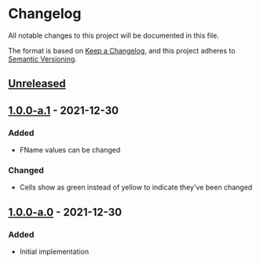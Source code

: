 # Changelog

All notable changes to this project will be documented in this file.

The format is based on [Keep a Changelog](https://keepachangelog.com/en/1.0.0/),
and this project adheres to
[Semantic Versioning](https://semver.org/spec/v2.0.0.html).

## [Unreleased]

## [1.0.0-a.1] - 2021-12-30

### Added

- FName values can be changed

### Changed

- Cells show as green instead of yellow to indicate they've been changed

## [1.0.0-a.0] - 2021-12-30

### Added

- Initial implementation

[unreleased]:
  https://github.com/jordanbtucker/ff7r-data-editor/compare/v1.0.0-a.1...HEAD
[1.0.0-a.1]:
  https://github.com/jordanbtucker/ff7r-data-editor/compare/v1.0.0-a.0...v1.0.0-a.1
[1.0.0-a.0]:
  https://github.com/jordanbtucker/ff7r-data-editor/releases/tag/v1.0.0-a.0

